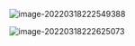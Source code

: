 ![image-20220318222549388](E:\学习笔记\typora\img\image-20220318222549388.png)

![image-20220318222625073](E:\学习笔记\typora\img\image-20220318222625073.png)


